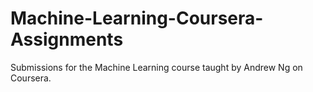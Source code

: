 # Machine-Learning-Coursera-Assignments
Submissions for the Machine Learning course taught by Andrew Ng on Coursera.
